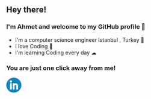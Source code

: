 ## Hey there!

### I'm Ahmet and welcome to my GitHub profile 👋

- I'm a computer science engineer Istanbul , Turkey 🏫
- I love Coding 🚀
- I'm learning Coding every day ☁

### You are just one click away from me!

<a href="https://www.linkedin.com/in/ahmet-kurt-ce/">
    <img src="linkedin.png" width="40px" height="40px">
</a>
